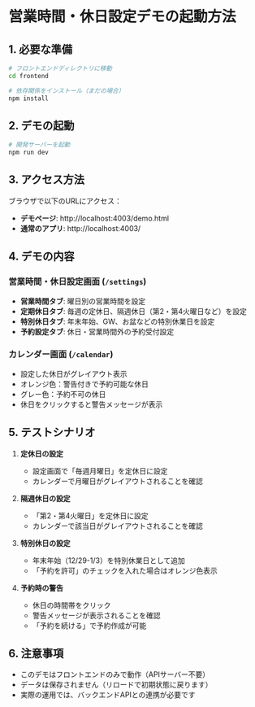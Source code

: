 # 営業時間・休日設定デモの起動方法

## 1. 必要な準備

```bash
# フロントエンドディレクトリに移動
cd frontend

# 依存関係をインストール（まだの場合）
npm install
```

## 2. デモの起動

```bash
# 開発サーバーを起動
npm run dev
```

## 3. アクセス方法

ブラウザで以下のURLにアクセス：

- **デモページ**: http://localhost:4003/demo.html
- **通常のアプリ**: http://localhost:4003/

## 4. デモの内容

### 営業時間・休日設定画面 (`/settings`)
- **営業時間タブ**: 曜日別の営業時間を設定
- **定期休日タブ**: 毎週の定休日、隔週休日（第2・第4火曜日など）を設定
- **特別休日タブ**: 年末年始、GW、お盆などの特別休業日を設定
- **予約設定タブ**: 休日・営業時間外の予約受付設定

### カレンダー画面 (`/calendar`)
- 設定した休日がグレイアウト表示
- オレンジ色：警告付きで予約可能な休日
- グレー色：予約不可の休日
- 休日をクリックすると警告メッセージが表示

## 5. テストシナリオ

1. **定休日の設定**
   - 設定画面で「毎週月曜日」を定休日に設定
   - カレンダーで月曜日がグレイアウトされることを確認

2. **隔週休日の設定**
   - 「第2・第4火曜日」を定休日に設定
   - カレンダーで該当日がグレイアウトされることを確認

3. **特別休日の設定**
   - 年末年始（12/29-1/3）を特別休業日として追加
   - 「予約を許可」のチェックを入れた場合はオレンジ色表示

4. **予約時の警告**
   - 休日の時間帯をクリック
   - 警告メッセージが表示されることを確認
   - 「予約を続ける」で予約作成が可能

## 6. 注意事項

- このデモはフロントエンドのみで動作（APIサーバー不要）
- データは保存されません（リロードで初期状態に戻ります）
- 実際の運用では、バックエンドAPIとの連携が必要です
